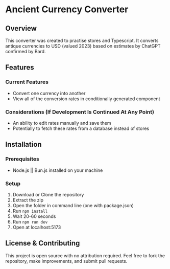 # Ancient Currency Converter

## Overview
This converter was created to practise stores and Typescript. It converts antique currencies to USD (valued 2023) based on estimates by ChatGPT confirmed by Bard.

## Features

### Current Features
- Convert one currency into another
- View all of the conversion rates in conditionally generated component

### Considerations (If Development Is Continued At Any Point)
- An ability to edit rates manually and save them
- Potentially to fetch these rates from a database instead of stores

## Installation

### Prerequisites
- Node.js || Bun.js installed on your machine

### Setup
1. Download or Clone the repository
2. Extract the zip
3. Open the folder in command line (one with package.json)
4. Run ```npm install```
7. Wait 20-60 seconds
8. Run ```npm run dev```
9. Open at localhost:5173

## License & Contributing
This project is open source with no attribution required. Feel free to fork the repository, make improvements, and submit pull requests.
